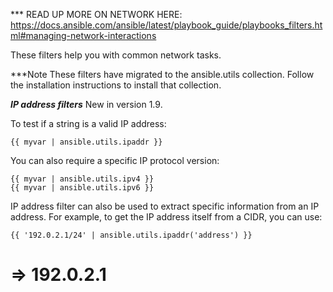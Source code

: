 *** READ UP MORE ON NETWORK HERE: https://docs.ansible.com/ansible/latest/playbook_guide/playbooks_filters.html#managing-network-interactions

<!--Managing network interactions-->

These filters help you with common network tasks.

***Note
These filters have migrated to the ansible.utils collection. 
Follow the installation instructions to install that collection.

***IP address filters***
New in version 1.9.

To test if a string is a valid IP address:

    {{ myvar | ansible.utils.ipaddr }}
    
You can also require a specific IP protocol version:

    {{ myvar | ansible.utils.ipv4 }}
    {{ myvar | ansible.utils.ipv6 }}
    
IP address filter can also be used to extract specific information from an IP address. 
For example, to get the IP address itself from a CIDR, you can use:

    {{ '192.0.2.1/24' | ansible.utils.ipaddr('address') }}
    
# => 192.0.2.1
